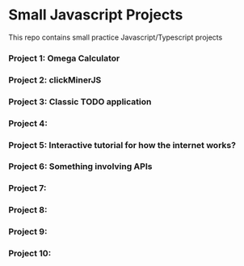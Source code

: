 # Small Javascript Projects

This repo contains small practice Javascript/Typescript projects

### Project 1: Omega Calculator

### Project 2: clickMinerJS

### Project 3: Classic TODO application

### Project 4: 

### Project 5: Interactive tutorial for how the internet works? 

### Project 6: Something involving APIs

### Project 7:

### Project 8:

### Project 9:

### Project 10:
